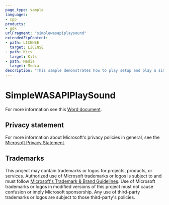 ```yaml
---
page_type: sample
languages:
- cpp
products:
- gdk
urlFragment: "simplewasapiplaysound"
extendedZipContent:
- path: LICENSE
  target: LICENSE
- path: Kits
  target: Kits
- path: Media
  target: Media
description: "This sample demonstrates how to play setup and play a simple sound (sine tone) to a WASAPI render endpoint on Xbox."
---
```


# SimpleWASAPIPlaySound

For more information see this [Word document](https://github.com/microsoft/Xbox-GDK-Samples/blob/main/Samples/Audio/SimpleWASAPIPlaySound/Readme.docx).

## Privacy statement

For more information about Microsoft's privacy policies in general, see the [Microsoft Privacy Statement](https://privacy.microsoft.com/privacystatement/).

## Trademarks

This project may contain trademarks or logos for projects, products, or services. Authorized use of Microsoft trademarks or logos is subject to and must follow [Microsoft's Trademark & Brand Guidelines](https://www.microsoft.com/en-us/legal/intellectualproperty/trademarks/usage/general). Use of Microsoft trademarks or logos in modified versions of this project must not cause confusion or imply Microsoft sponsorship. Any use of third-party trademarks or logos are subject to those third-party's policies.
